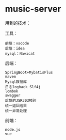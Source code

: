 # music-server

用到的技术：

工具：

    前端：vscode
    后端：idea
    mysql：Navicat

后端：

    SpringBoot+MybatisPlus
    maven
    Mysql数据库
    日志logback Slf4j
    lombok
    swagger
    后端的JSR303校验
    统一返回结果
    统一异常处理
    
前端：

    node.js
    vue
    
    
